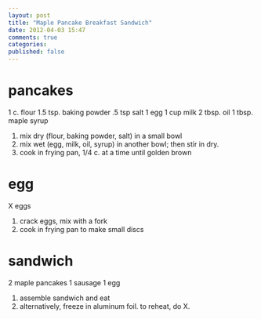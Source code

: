 ```yaml
---
layout: post
title: "Maple Pancake Breakfast Sandwich"
date: 2012-04-03 15:47
comments: true
categories: 
published: false
---
```


# pancakes

1 c. flour
1.5 tsp. baking powder
.5 tsp salt
1 egg
1 cup milk
2 tbsp. oil
1 tbsp. maple syrup

1. mix dry (flour, baking powder, salt) in a small bowl
2. mix wet (egg, milk, oil, syrup) in another bowl; then stir in dry.
3. cook in frying pan, 1/4 c. at a time until golden brown

# egg

X eggs

1. crack eggs, mix with a fork
2. cook in frying pan to make small discs

# sandwich

2 maple pancakes
1 sausage
1 egg

1. assemble sandwich and eat
2. alternatively, freeze in aluminum foil. to reheat, do X.

